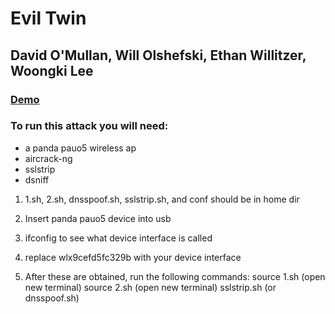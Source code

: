# Evil Twin

## David O'Mullan, Will Olshefski, Ethan Willitzer, Woongki Lee

### [Demo](https://drive.google.com/open?id=1hoK0l20Fc46TEaCidFrXQLwdn6iWbXDO)

### To run this attack you will need:

- a panda pauo5 wireless ap
- aircrack-ng
- sslstrip
- dsniff

1. 1.sh, 2.sh, dnsspoof.sh, sslstrip.sh, and conf should be in home dir

2. Insert panda pauo5 device into usb

3. ifconfig to see what device interface is called

4. replace wlx9cefd5fc329b with your device interface

5. After these are obtained, run the following commands:
source 1.sh
(open new terminal)
source 2.sh
(open new terminal)
sslstrip.sh (or dnsspoof.sh)


